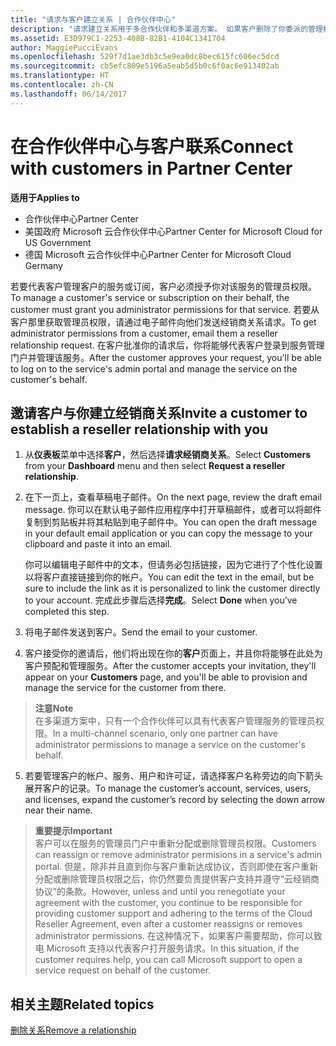 ```yaml
---
title: "请求与客户建立关系 | 合作伙伴中心"
description: "请求建立关系用于多合作伙伴和多渠道方案。 如果客户删除了你委派的管理权限，并且你需要恢复它们才可以提供预配或支持，请求建立关系也十分有用。"
ms.assetid: E3D979C1-2253-408B-82B1-4104C1341704
author: MaggiePucciEvans
ms.openlocfilehash: 529f7d1ae3db3c5e9ea0dc8bec615fc606ec5dcd
ms.sourcegitcommit: cb5efc809e5196a5eab5d5b0c6f0ac6e913402ab
ms.translationtype: HT
ms.contentlocale: zh-CN
ms.lasthandoff: 06/14/2017
---
```

# <a name="connect-with-customers-in-partner-center"></a><span data-ttu-id="d0806-104">在合作伙伴中心与客户联系</span><span class="sxs-lookup"><span data-stu-id="d0806-104">Connect with customers in Partner Center</span></span>

**<span data-ttu-id="d0806-105">适用于</span><span class="sxs-lookup"><span data-stu-id="d0806-105">Applies to</span></span>**

-  <span data-ttu-id="d0806-106">合作伙伴中心</span><span class="sxs-lookup"><span data-stu-id="d0806-106">Partner Center</span></span>
-  <span data-ttu-id="d0806-107">美国政府 Microsoft 云合作伙伴中心</span><span class="sxs-lookup"><span data-stu-id="d0806-107">Partner Center for Microsoft Cloud for US Government</span></span>
-  <span data-ttu-id="d0806-108">德国 Microsoft 云合作伙伴中心</span><span class="sxs-lookup"><span data-stu-id="d0806-108">Partner Center for Microsoft Cloud Germany</span></span>

<span data-ttu-id="d0806-109">若要代表客户管理客户的服务或订阅，客户必须授予你对该服务的管理员权限。</span><span class="sxs-lookup"><span data-stu-id="d0806-109">To manage a customer's service or subscription on their behalf, the customer must grant you administrator permissions for that service.</span></span> <span data-ttu-id="d0806-110">若要从客户那里获取管理员权限，请通过电子邮件向他们发送经销商关系请求。</span><span class="sxs-lookup"><span data-stu-id="d0806-110">To get administrator permissions from a customer, email them a reseller relationship request.</span></span> <span data-ttu-id="d0806-111">在客户批准你的请求后，你将能够代表客户登录到服务管理门户并管理该服务。</span><span class="sxs-lookup"><span data-stu-id="d0806-111">After the customer approves your request, you'll be able to log on to the service's admin portal and manage the service on the customer's behalf.</span></span> 

## <a name="invite-a-customer-to-establish-a-reseller-relationship-with-you"></a><span data-ttu-id="d0806-112">邀请客户与你建立经销商关系</span><span class="sxs-lookup"><span data-stu-id="d0806-112">Invite a customer to establish a reseller relationship with you</span></span>

1.  <span data-ttu-id="d0806-113">从**仪表板**菜单中选择**客户**，然后选择**请求经销商关系**。</span><span class="sxs-lookup"><span data-stu-id="d0806-113">Select **Customers** from your **Dashboard** menu and then select **Request a reseller relationship**.</span></span>

2.  <span data-ttu-id="d0806-114">在下一页上，查看草稿电子邮件。</span><span class="sxs-lookup"><span data-stu-id="d0806-114">On the next page, review the draft email message.</span></span> <span data-ttu-id="d0806-115">你可以在默认电子邮件应用程序中打开草稿邮件，或者可以将邮件复制到剪贴板并将其粘贴到电子邮件中。</span><span class="sxs-lookup"><span data-stu-id="d0806-115">You can open the draft message in your default email application or you can copy the message to your clipboard and paste it into an email.</span></span> 

    <span data-ttu-id="d0806-116">你可以编辑电子邮件中的文本，但请务必包括链接，因为它进行了个性化设置以将客户直接链接到你的帐户。</span><span class="sxs-lookup"><span data-stu-id="d0806-116">You can edit the text in the email, but be sure to include the link as it is personalized to link the customer directly to your account.</span></span> <span data-ttu-id="d0806-117">完成此步骤后选择**完成**。</span><span class="sxs-lookup"><span data-stu-id="d0806-117">Select **Done** when you’ve completed this step.</span></span>

3.  <span data-ttu-id="d0806-118">将电子邮件发送到客户。</span><span class="sxs-lookup"><span data-stu-id="d0806-118">Send the email to your customer.</span></span>

4.  <span data-ttu-id="d0806-119">客户接受你的邀请后，他们将出现在你的**客户**页面上，并且你将能够在此处为客户预配和管理服务。</span><span class="sxs-lookup"><span data-stu-id="d0806-119">After the customer accepts your invitation, they'll appear on your **Customers** page, and you'll be able to provision and manage the service for the customer from there.</span></span>

 >**<span data-ttu-id="d0806-120">注意</span><span class="sxs-lookup"><span data-stu-id="d0806-120">Note</span></span>**<br>
    <span data-ttu-id="d0806-121">在多渠道方案中，只有一个合作伙伴可以具有代表客户管理服务的管理员权限。</span><span class="sxs-lookup"><span data-stu-id="d0806-121">In a multi-channel scenario, only one partner can have administrator permissions to manage a service on the customer's behalf.</span></span> 

5.  <span data-ttu-id="d0806-122">若要管理客户的帐户、服务、用户和许可证，请选择客户名称旁边的向下箭头展开客户的记录。</span><span class="sxs-lookup"><span data-stu-id="d0806-122">To manage the customer’s account, services, users, and licenses, expand the customer’s record by selecting the down arrow near their name.</span></span>


>**<span data-ttu-id="d0806-123">重要提示</span><span class="sxs-lookup"><span data-stu-id="d0806-123">Important</span></span>**<br>
<span data-ttu-id="d0806-124">客户可以在服务的管理员门户中重新分配或删除管理员权限。</span><span class="sxs-lookup"><span data-stu-id="d0806-124">Customers can reassign or remove administrator permisions in a service's admin portal.</span></span> <span data-ttu-id="d0806-125">但是，除非并且直到你与客户重新达成协议，否则即使在客户重新分配或删除管理员权限之后，你仍然要负责提供客户支持并遵守“云经销商协议”的条款。</span><span class="sxs-lookup"><span data-stu-id="d0806-125">However, unless and until you renegotiate your agreement with the customer, you continue to be responsible for providing customer support and adhering to the terms of the Cloud Reseller Agreement, even after a customer reassigns or removes administrator permissions.</span></span> <span data-ttu-id="d0806-126">在这种情况下，如果客户需要帮助，你可以致电 Microsoft 支持以代表客户打开服务请求。</span><span class="sxs-lookup"><span data-stu-id="d0806-126">In this situation, if the customer requires help, you can call Microsoft support to open a service request on behalf of the customer.</span></span>

## <a name="related-topics"></a><span data-ttu-id="d0806-127">相关主题</span><span class="sxs-lookup"><span data-stu-id="d0806-127">Related topics</span></span>

[<span data-ttu-id="d0806-128">删除关系</span><span class="sxs-lookup"><span data-stu-id="d0806-128">Remove a relationship</span></span>](remove-a-relationship.md)
